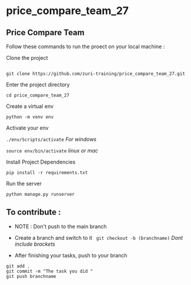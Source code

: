 # price_compare_team_27
## Price Compare Team

Follow these commands to run the proect on your local machine :

Clone the project 

```

git clone https://github.com/zuri-training/price_compare_team_27.git 

```

Enter the project directory 

` cd price_compare_team_27 `

Create a virtual env

` python -m venv env `

Activate your env 

` ./env/Scripts/activate ` *For windows*	 

` source env/bin/activate ` *linux or mac* 

Install Project Dependencies

` pip install -r requirements.txt `

Run the server

` python manage.py runserver `

## To contribute :
- NOTE : Don't push to the main branch

- Create a branch and switch to it ` git checkout -b (branchname)` *Dont include brackets*

- After finishing your tasks, push to your branch 

```
git add .
git commit -m "The task you did "
git push branchname 

```
